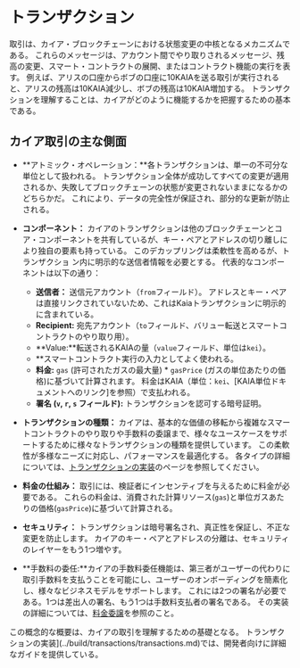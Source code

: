 # トランザクション

取引は、カイア・ブロックチェーンにおける状態変更の中核となるメカニズムである。 これらのメッセージは、アカウント間でやり取りされるメッセージ、残高の変更、スマート・コントラクトの展開、またはコントラクト機能の実行を表す。 例えば、アリスの口座からボブの口座に10KAIAを送る取引が実行されると、アリスの残高は10KAIA減少し、ボブの残高は10KAIA増加する。 トランザクションを理解することは、カイアがどのように機能するかを把握するための基本である。

## カイア取引の主な側面

- \*\*アトミック・オペレーション：\*\*各トランザクションは、単一の不可分な単位として扱われる。 トランザクション全体が成功してすべての変更が適用されるか、失敗してブロックチェーンの状態が変更されないままになるかのどちらかだ。 これにより、データの完全性が保証され、部分的な更新が防止される。

- **コンポーネント：** カイアのトランザクションは他のブロックチェーンとコア・コンポーネントを共有しているが、キー・ペアとアドレスの切り離しにより独自の要素も持っている。 このデカップリングは柔軟性を高めるが、トランザクショ ン内に明示的な送信者情報を必要とする。 代表的なコンポーネントは以下の通り：
    - **送信者：** 送信元アカウント（`from`フィールド）。  アドレスとキー・ペアは直接リンクされていないため、これはKaiaトランザクションに明示的に含まれている。
    - **Recipient:** 宛先アカウント（`to`フィールド、バリュー転送とスマートコントラクトのやり取り用）。
    - \*\*Value:\*\*転送されるKAIAの量（`value`フィールド、単位は`kei`）。
    - \*\*スマートコントラクト実行の入力としてよく使われる。
    - **料金:** `gas` (許可されたガスの最大量) \* `gasPrice` (ガスの単位あたりの価格)に基づいて計算されます。  料金はKAIA（単位：`kei`、[KAIA単位ドキュメントへのリンク]を参照）で支払われる。
    - **署名 (`v`, `r`, `s` フィールド):** トランザクションを認可する暗号証明。

- **トランザクションの種類：** カイアは、基本的な価値の移転から複雑なスマートコントラクトのやり取りや手数料の委譲まで、様々なユースケースをサポートするために様々なトランザクションの種類を提供しています。 この柔軟性が多様なニーズに対応し、パフォーマンスを最適化する。 各タイプの詳細については、[トランザクションの実装](../build/transactions/transactions.md#transaction-types)のページを参照してください。

- **料金の仕組み：** 取引には、検証者にインセンティブを与えるために料金が必要である。 これらの料金は、消費された計算リソース(`gas`)と単位ガスあたりの価格(`gasPrice`)に基づいて計算される。

- **セキュリティ：** トランザクションは暗号署名され、真正性を保証し、不正な変更を防止します。 カイアのキー・ペアとアドレスの分離は、セキュリティのレイヤーをもう1つ増やす。

- \*\*手数料の委任:\*\*カイアの手数料委任機能は、第三者がユーザーの代わりに取引手数料を支払うことを可能にし、ユーザーのオンボーディングを簡素化し、様々なビジネスモデルをサポートします。  これには2つの署名が必要である。1つは差出人の署名、もう1つは手数料支払者の署名である。 その実装の詳細については、[料金委譲](../build/transactions/fee-delegation.md)を参照のこと。

この概念的な概要は、カイアの取引を理解するための基礎となる。 トランザクションの実装](../build/transactions/transactions.md)では、開発者向けに詳細なガイドを提供している。